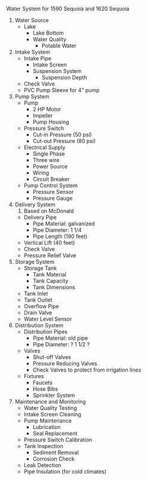Water System for 1590 Sequoia and 1620 Sequoia

1. Water Source
    - Lake
        - Lake Bottom
        - Water Quality
            - Potable Water
2. Intake System
    - Intake Pipe
        - Intake Screen
        - Suspension System
            - Suspension Depth
    - Check Valve
    - PVC Pump Sleeve for 4" pump
1. Pump System
    - Pump
        - 2 HP Motor
        - Impeller
        - Pump Housing
    - Pressure Switch
        - Cut-in Pressure (50 psi)
        - Cut-out Pressure (80 psi)
    - Electrical Supply
	    - Single Phase
	    - Three wire
        - Power Source
        - Wiring
        - Circuit Breaker
    - Pump Control System
        - Pressure Sensor
        - Pressure Gauge
2. Delivery System
	1. Based on McDonald 
    - Delivery Pipe
        - Pipe Material: galvanized
        - Pipe Diameter: 1 1/4
        - Pipe Length (190 feet)
    - Vertical Lift (40 feet)
    - Check Valve
    - Pressure Relief Valve
4. Storage System
    - Storage Tank
        - Tank Material
        - Tank Capacity
        - Tank Dimensions
    - Tank Inlet
    - Tank Outlet
    - Overflow Pipe
    - Drain Valve
    - Water Level Sensor
5. Distribution System
    - Distribution Pipes
        - Pipe Material: old pipe
        - Pipe Diameter: ? 1 1/2 ?
    - Valves
        - Shut-off Valves
        - Pressure Reducing Valves
        - Check Valves to protect from irrigation lines
    - Fixtures
        - Faucets
        - Hose Bibs
        - Sprinkler System
6. Maintenance and Monitoring
    - Water Quality Testing
    - Intake Screen Cleaning
    - Pump Maintenance
        - Lubrication
        - Seal Replacement
    - Pressure Switch Calibration
    - Tank Inspection
        - Sediment Removal
        - Corrosion Check
    - Leak Detection
    - Pipe Insulation (for cold climates)